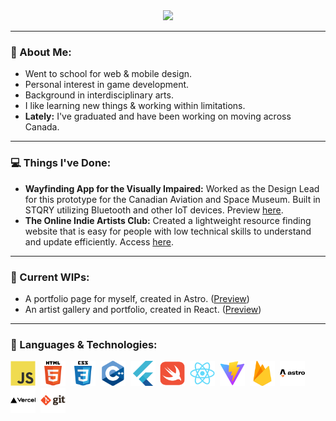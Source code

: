 <div id="header" align="center">
  <img src="https://media.giphy.com/media/l46Ck4CGc762ion28/giphy.gif" width="300"/><br/>
</div>

---

### :elf: About Me:
- Went to school for web & mobile design.
- Personal interest in game development.
- Background in interdisciplinary arts.
- I like learning new things & working within limitations.
- **Lately:** I've graduated and have been working on moving across Canada.

---

### :computer: Things I've Done:
- **Wayfinding App for the Visually Impaired:** Worked as the Design Lead for this prototype for the Canadian Aviation and Space Museum. Built in STQRY utilizing Bluetooth and other IoT devices. Preview [here](https://youtu.be/DznL_CGy4j8).
- **The Online Indie Artists Club:** Created a lightweight resource finding website that is easy for people with low technical skills to understand and update efficiently. Access [here](https://indieartists.club/).

---

### :pencil: Current WIPs:
- A portfolio page for myself, created in Astro. ([Preview](https://tjclayton.vercel.app/))
- An artist gallery and portfolio, created in React. ([Preview](https://deseronii.vercel.app))

---

### :floppy_disk: Languages & Technologies:
<div>
  <img src="https://github.com/devicons/devicon/blob/master/icons/javascript/javascript-original.svg" title="Javascript" alt="Javascript" width="40" height="40"/>&nbsp;
  <img src="https://github.com/devicons/devicon/blob/master/icons/html5/html5-original-wordmark.svg" title="HTML" alt="HTML" width="40" height="40"/>&nbsp;
  <img src="https://github.com/devicons/devicon/blob/master/icons/css3/css3-original-wordmark.svg" title="CSS" alt="CSS" width="40" height="40"/>&nbsp;
  <img src="https://github.com/devicons/devicon/blob/master/icons/cplusplus/cplusplus-original.svg" title="C++" alt="C++" width="40" height="40"/>&nbsp;
  <img src="https://github.com/devicons/devicon/blob/master/icons/flutter/flutter-original.svg" title="Flutter" alt="Flutter" width="40" height="40"/>&nbsp;
  <img src="https://github.com/devicons/devicon/blob/master/icons//swift/swift-original.svg" title="Swift" alt="Swift" width="40" height="40"/>&nbsp;
  <img src="https://github.com/devicons/devicon/blob/master/icons/react/react-original.svg" title="React" alt="React" width="40" height="40"/>&nbsp;
  <img src="https://github.com/devicons/devicon/blob/master/icons/vitejs/vitejs-original.svg" title="Vite" alt="Vite" width="40" height="40"/>&nbsp;
  <img src="https://github.com/devicons/devicon/blob/master/icons/firebase/firebase-original.svg" title="Firebase" alt="Firebase" width="40" height="40"/>&nbsp;
  <img src="https://github.com/devicons/devicon/blob/master/icons/astro/astro-original-wordmark.svg" title="Astro" alt="Astro" width="40" height="40"/>&nbsp;
  <img src="https://github.com/devicons/devicon/blob/master/icons/vercel/vercel-original-wordmark.svg" title="Vercel" alt="Vercel" width="40" height="40"/>&nbsp;
  <img src="https://github.com/devicons/devicon/blob/master/icons/git/git-original-wordmark.svg" title="Git" alt="Git" width="40" height="40"/>&nbsp;
</div>
  
<!--
**notosarme/notosarme** is a ✨ _special_ ✨ repository because its `README.md` (this file) appears on your GitHub profile.

Here are some ideas to get you started:

- 🔭 I’m currently working on ...
- 🌱 I’m currently learning ...
- 👯 I’m looking to collaborate on ...
- 🤔 I’m looking for help with ...
- 💬 Ask me about ...
- 📫 How to reach me: ...
- 😄 Pronouns: ...
- ⚡ Fun fact: ...
-->
